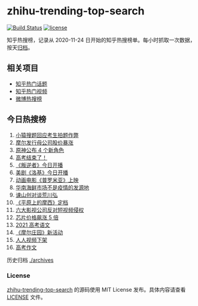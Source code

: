 # zhihu-trending-top-search

[![Build Status](https://github.com/justjavac/zhihu-trending-top-search/workflows/ci/badge.svg?branch=main)](https://github.com/justjavac/zhihu-trending-top-search/actions)
[![license](https://img.shields.io/github/license/justjavac/zhihu-trending-top-search)](https://github.com/justjavac/zhihu-trending-top-search/blob/main/LICENSE)

知乎热搜榜，记录从 2020-11-24 日开始的知乎热搜榜单。每小时抓取一次数据，按天[归档](./archives)。

## 相关项目

- [知乎热门话题](https://github.com/justjavac/zhihu-trending-hot-questions)
- [知乎热门视频](https://github.com/justjavac/zhihu-trending-hot-video)
- [微博热搜榜](https://github.com/justjavac/weibo-trending-hot-search)

## 今日热搜榜

<!-- BEGIN -->
<!-- 最后更新时间 Wed Jun 09 2021 13:31:27 GMT+0800 (China Standard Time) -->

1. [小猿搜题回应考生拍题作弊](https://www.zhihu.com/search?q=小猿搜题)
2. [摩尔发行母公司股价暴涨](https://www.zhihu.com/search?q=摩尔庄园)
3. [原神公布 4 个新角色](https://www.zhihu.com/search?q=原神)
4. [高考结束了！](https://www.zhihu.com/search?q=高考结束)
5. [《叛逆者》今日开播](https://www.zhihu.com/search?q=叛逆者)
6. [美剧《洛基》今日开播](https://www.zhihu.com/search?q=洛基)
7. [动画电影《普罗米亚》上映](https://www.zhihu.com/search?q=普罗米亚)
8. [华南海鲜市场不是疫情的发源地](https://www.zhihu.com/search?q=华南海鲜市场)
9. [谏山创对谈荒川弘](https://www.zhihu.com/search?q=谏山创)
10. [《平原上的摩西》定档](https://www.zhihu.com/search?q=平原上的摩西)
11. [六大影视公司反对短视频侵权](https://www.zhihu.com/search?q=短视频侵权)
12. [芯片价格飙涨 5 倍](https://www.zhihu.com/search?q=芯片)
13. [2021 高考语文](https://www.zhihu.com/search?q=高考语文)
14. [《摩尔庄园》新活动](https://www.zhihu.com/search?q=摩尔庄园)
15. [人人视频下架](https://www.zhihu.com/search?q=人人视频)
16. [高考作文](https://www.zhihu.com/search?q=高考作文)

<!-- END -->

历史归档 [./archives](./archives)

### License

[zhihu-trending-top-search](https://github.com/justjavac/zhihu-trending-top-search)
的源码使用 MIT License 发布。具体内容请查看 [LICENSE](./LICENSE) 文件。
